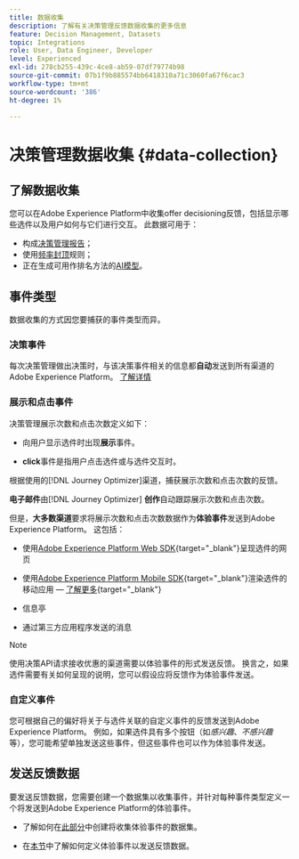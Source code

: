 ```yaml
---
title: 数据收集
description: 了解有关决策管理反馈数据收集的更多信息
feature: Decision Management, Datasets
topic: Integrations
role: User, Data Engineer, Developer
level: Experienced
exl-id: 278cb255-439c-4ce8-ab59-07df79774b98
source-git-commit: 07b1f9b885574bb6418310a71c3060fa67f6cac3
workflow-type: tm+mt
source-wordcount: '386'
ht-degree: 1%

---
```


# 决策管理数据收集 {#data-collection}

## 了解数据收集

您可以在Adobe Experience Platform中收集offer decisioning反馈，包括显示哪些选件以及用户如何与它们进行交互。 此数据可用于：
* 构成[决策管理报告](../reports/get-started-events.md)；
* 使用[频率封顶](../offer-library/add-constraints.md#capping)规则；
* 正在生成可用作排名方法的[AI模型](../ranking/create-ranking-strategies.md)。

## 事件类型

数据收集的方式因您要捕获的事件类型而异。

### 决策事件

每次决策管理做出决策时，与该决策事件相关的信息都&#x200B;**自动**&#x200B;发送到所有渠道的Adobe Experience Platform。 [了解详情](../reports/get-started-events.md)

### 展示和点击事件

决策管理展示次数和点击次数定义如下：

* 向用户显示选件时出现&#x200B;**展示**&#x200B;事件。

* **click**&#x200B;事件是指用户点击选件或与选件交互时。

根据使用的[!DNL Journey Optimizer]渠道，捕获展示次数和点击次数的反馈。

**电子邮件**&#x200B;由[!DNL Journey Optimizer] **创作**&#x200B;自动跟踪展示次数和点击次数。

但是，**大多数渠道**&#x200B;要求将展示次数和点击次数数据作为&#x200B;**体验事件**&#x200B;发送到Adobe Experience Platform。 这包括：

* 使用[Adobe Experience Platform Web SDK](https://experienceleague.adobe.com/docs/experience-platform/edge/home.html?lang=zh-Hans){target="_blank"}呈现选件的网页

* 使用[Adobe Experience Platform Mobile SDK](https://experienceleague.adobe.com/docs/platform-learn/data-collection/mobile-sdk/overview.html?lang=zh-Hans){target="_blank"}渲染选件的移动应用 — [了解更多](https://developer.adobe.com/client-sdks/documentation/adobe-journey-optimizer-decisioning/#ab-sj-tracking-servers){target="_blank"}
* 信息亭
* 通过第三方应用程序发送的消息
  <!--Mobile push notifications authored by [!DNL Journey Optimizer] - [Learn more](https://developer.adobe.com/client-sdks/documentation/adobe-journey-optimizer/api-reference/#handlenotificationresponse){target="_blank"}-->

>[!NOTE]
>
>使用决策API请求接收优惠的渠道需要以体验事件的形式发送反馈。 换言之，如果选件需要有关如何呈现的说明，您可以假设应将反馈作为体验事件发送。

### 自定义事件

您可根据自己的偏好将关于与选件关联的自定义事件的反馈发送到Adobe Experience Platform。 例如，如果选件具有多个按钮（如&#x200B;*感兴趣*、*不感兴趣*&#x200B;等），您可能希望单独发送这些事件，但这些事件也可以作为体验事件发送。

## 发送反馈数据

要发送反馈数据，您需要创建一个数据集以收集事件，并针对每种事件类型定义一个将发送到Adobe Experience Platform的体验事件。

* 了解如何在[此部分](create-dataset.md)中创建将收集体验事件的数据集。

* 在[本节](schema-requirement.md)中了解如何定义体验事件以发送反馈数据。
